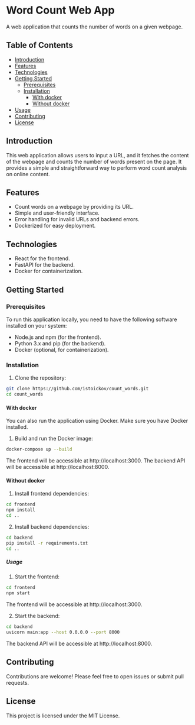 # Word Count Web App

A web application that counts the number of words on a given webpage.

## Table of Contents

- [Introduction](#introduction)
- [Features](#features)
- [Technologies](#technologies)
- [Getting Started](#getting-started)
  - [Prerequisites](#prerequisites)
  - [Installation](#installation)
    - [With docker](#with-docker)
    - [Without docker](#without-docker)
- [Usage](#usage)
- [Contributing](#contributing)
- [License](#license)

## Introduction

This web application allows users to input a URL, and it fetches the content of the webpage and counts the number of words present on the page. It provides a simple and straightforward way to perform word count analysis on online content.

## Features

- Count words on a webpage by providing its URL.
- Simple and user-friendly interface.
- Error handling for invalid URLs and backend errors.
- Dockerized for easy deployment.

## Technologies

- React for the frontend.
- FastAPI for the backend.
- Docker for containerization.

## Getting Started

### Prerequisites

To run this application locally, you need to have the following software installed on your system:

- Node.js and npm (for the frontend).
- Python 3.x and pip (for the backend).
- Docker (optional, for containerization).

### Installation

1. Clone the repository:

```bash
git clone https://github.com/istoickov/count_words.git
cd count_words
```

#### With docker

You can also run the application using Docker. Make sure you have Docker installed.

1. Build and run the Docker image:

```bash 
docker-compose up --build
```

The frontend will be accessible at http://localhost:3000.
The backend API will be accessible at http://localhost:8000.

#### Without docker

1. Install frontend dependencies:

```bash
cd frontend
npm install
cd ..
```

2. Install backend dependencies:

```bash
cd backend
pip install -r requirements.txt
cd ..
```

##### Usage

1. Start the frontend:

```bash
cd frontend
npm start
```

The frontend will be accessible at http://localhost:3000.

2. Start the backend:

```bash
cd backend
uvicorn main:app --host 0.0.0.0 --port 8000
```

The backend API will be accessible at http://localhost:8000.



## Contributing
Contributions are welcome! Please feel free to open issues or submit pull requests.

## License
This project is licensed under the MIT License.
